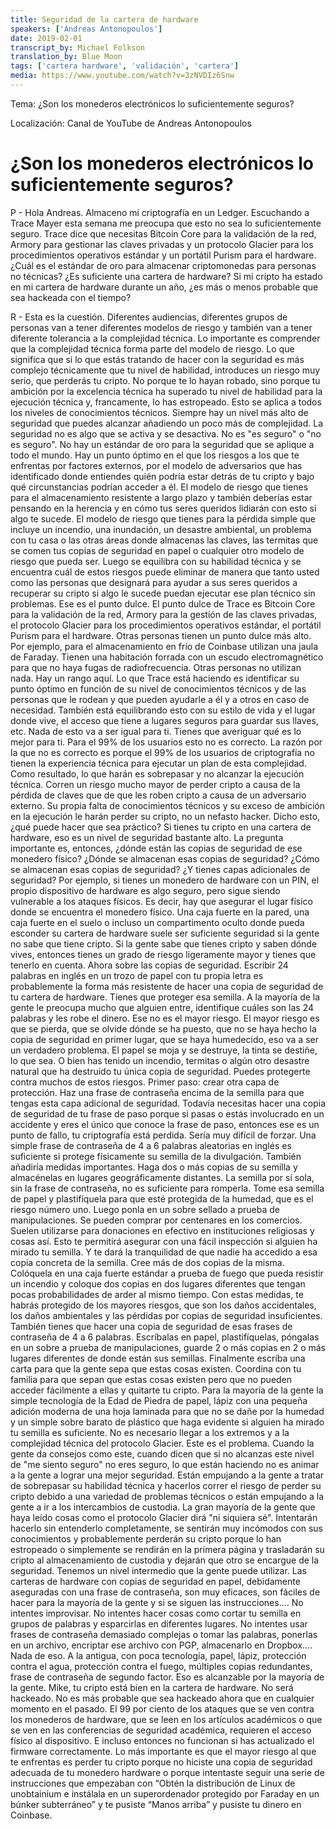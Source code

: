 ```yaml
---
title: Seguridad de la cartera de hardware
speakers: ['Andreas Antonopoulos']
date: 2019-02-01
transcript_by: Michael Folkson
translation_by: Blue Moon
tags: ['cartera hardware', 'validación', 'cartera']
media: https://www.youtube.com/watch?v=3zNVDIz6Snw
---
```


Tema: ¿Son los monederos electrónicos lo suficientemente seguros? 

Localización: Canal de YouTube de Andreas Antonopoulos 

# ¿Son los monederos electrónicos lo suficientemente seguros? 

P - Hola Andreas. Almaceno mi criptografía en un Ledger. Escuchando a Trace Mayer esta semana me preocupa que esto no sea lo suficientemente seguro. Trace dice que necesitas Bitcoin Core para la validación de la red, Armory para gestionar las claves privadas y un protocolo Glacier para los procedimientos operativos estándar y un portátil Purism para el hardware. ¿Cuál es el estándar de oro para almacenar criptomonedas para personas no técnicas? ¿Es suficiente una cartera de hardware? Si mi cripto ha estado en mi cartera de hardware durante un año, ¿es más o menos probable que sea hackeada con el tiempo?

R - Esta es la cuestión. Diferentes audiencias, diferentes grupos de personas van a tener diferentes modelos de riesgo y también van a tener diferente tolerancia a la complejidad técnica. Lo importante es comprender que la complejidad técnica forma parte del modelo de riesgo. Lo que significa que si lo que estás tratando de hacer con la seguridad es más complejo técnicamente que tu nivel de habilidad, introduces un riesgo muy serio, que perderás tu cripto. No porque te lo hayan robado, sino porque tu ambición por la excelencia técnica ha superado tu nivel de habilidad para la ejecución técnica y, francamente, lo has estropeado. Esto se aplica a todos los niveles de conocimientos técnicos. Siempre hay un nivel más alto de seguridad que puedes alcanzar añadiendo un poco más de complejidad. La seguridad no es algo que se activa y se desactiva. No es "es seguro" o "no es seguro". No hay un estándar de oro para la seguridad que se aplique a todo el mundo. Hay un punto óptimo en el que los riesgos a los que te enfrentas por factores externos, por el modelo de adversarios que has identificado donde entiendes quién podría estar detrás de tu cripto y bajo qué circunstancias podrían acceder a él. El modelo de riesgo que tienes para el almacenamiento resistente a largo plazo y también deberías estar pensando en la herencia y en cómo tus seres queridos lidiarán con esto si algo te sucede. El modelo de riesgo que tienes para la pérdida simple que incluye un incendio, una inundación, un desastre ambiental, un problema con tu casa o las otras áreas donde almacenas las claves, las termitas que se comen tus copias de seguridad en papel o cualquier otro modelo de riesgo que pueda ser. Luego se equilibra con su habilidad técnica y se encuentra cuál de estos riesgos puede eliminar de manera que tanto usted como las personas que designará para ayudar a sus seres queridos a recuperar su cripto si algo le sucede puedan ejecutar ese plan técnico sin problemas. Ese es el punto dulce. El punto dulce de Trace es Bitcoin Core para la validación de la red, Armory para la gestión de las claves privadas, el protocolo Glacier para los procedimientos operativos estándar, el portátil Purism para el hardware. Otras personas tienen un punto dulce más alto. Por ejemplo, para el almacenamiento en frío de Coinbase utilizan una jaula de Faraday. Tienen una habitación forrada con un escudo electromagnético para que no haya fugas de radiofrecuencia. Otras personas no utilizan nada. Hay un rango aquí. Lo que Trace está haciendo es identificar su punto óptimo en función de su nivel de conocimientos técnicos y de las personas que le rodean y que pueden ayudarle a él y a otros en caso de necesidad. También está equilibrando esto con su estilo de vida y el lugar donde vive, el acceso que tiene a lugares seguros para guardar sus llaves, etc. Nada de esto va a ser igual para ti. Tienes que averiguar qué es lo mejor para ti. Para el 99% de los usuarios esto no es correcto. La razón por la que no es correcto es porque el 99% de los usuarios de criptografía no tienen la experiencia técnica para ejecutar un plan de esta complejidad. Como resultado, lo que harán es sobrepasar y no alcanzar la ejecución técnica. Corren un riesgo mucho mayor de perder cripto a causa de la pérdida de claves que de que les roben cripto a causa de un adversario externo. Su propia falta de conocimientos técnicos y su exceso de ambición en la ejecución le harán perder su cripto, no un nefasto hacker. Dicho esto, ¿qué puede hacer que sea práctico? Si tienes tu cripto en una cartera de hardware, eso es un nivel de seguridad bastante alto. La pregunta importante es, entonces, ¿dónde están las copias de seguridad de ese monedero físico? ¿Dónde se almacenan esas copias de seguridad? ¿Cómo se almacenan esas copias de seguridad? ¿Y tienes capas adicionales de seguridad? Por ejemplo, si tienes un monedero de hardware con un PIN, el propio dispositivo de hardware es algo seguro, pero sigue siendo vulnerable a los ataques físicos. Es decir, hay que asegurar el lugar físico donde se encuentra el monedero físico. Una caja fuerte en la pared, una caja fuerte en el suelo o incluso un compartimento oculto donde pueda esconder su cartera de hardware suele ser suficiente seguridad si la gente no sabe que tiene cripto. Si la gente sabe que tienes cripto y saben dónde vives, entonces tienes un grado de riesgo ligeramente mayor y tienes que tenerlo en cuenta. Ahora sobre las copias de seguridad. Escribir 24 palabras en inglés en un trozo de papel con tu propia letra es probablemente la forma más resistente de hacer una copia de seguridad de tu cartera de hardware. Tienes que proteger esa semilla. A la mayoría de la gente le preocupa mucho que alguien entre, identifique cuáles son las 24 palabras y les robe el dinero. Ese no es el mayor riesgo. El mayor riesgo es que se pierda, que se olvide dónde se ha puesto, que no se haya hecho la copia de seguridad en primer lugar, que se haya humedecido, eso va a ser un verdadero problema. El papel se moja y se destruye, la tinta se destiñe, lo que sea. O bien has tenido un incendio, termitas o algún otro desastre natural que ha destruido tu única copia de seguridad. Puedes protegerte contra muchos de estos riesgos. Primer paso: crear otra capa de protección. Haz una frase de contraseña encima de la semilla para que tengas esta capa adicional de seguridad. Todavía necesitas hacer una copia de seguridad de tu frase de paso porque si pasas o estás involucrado en un accidente y eres el único que conoce la frase de paso, entonces ese es un punto de fallo, tu criptografía está perdida. Sería muy difícil de forzar. Una simple frase de contraseña de 4 a 6 palabras aleatorias en inglés es suficiente si protege físicamente su semilla de la divulgación. También añadiría medidas importantes. Haga dos o más copias de su semilla y almacénelas en lugares geográficamente distantes. La semilla por sí sola, sin la frase de contraseña, no es suficiente para romperla. Tome esa semilla de papel y plastifíquela para que esté protegida de la humedad, que es el riesgo número uno. Luego ponla en un sobre sellado a prueba de manipulaciones. Se pueden comprar por centenares en los comercios. Suelen utilizarse para donaciones en efectivo en instituciones religiosas y cosas así. Esto te permitirá asegurar con una fácil inspección si alguien ha mirado tu semilla. Y te dará la tranquilidad de que nadie ha accedido a esa copia concreta de la semilla. Cree más de dos copias de la misma. Colóquela en una caja fuerte estándar a prueba de fuego que pueda resistir un incendio y coloque dos copias en dos lugares diferentes que tengan pocas probabilidades de arder al mismo tiempo. Con estas medidas, te habrás protegido de los mayores riesgos, que son los daños accidentales, los daños ambientales y las pérdidas por copias de seguridad insuficientes. También tienes que hacer una copia de seguridad de esas frases de contraseña de 4 a 6 palabras. Escríbalas en papel, plastifíquelas, póngalas en un sobre a prueba de manipulaciones, guarde 2 o más copias en 2 o más lugares diferentes de donde están sus semillas. Finalmente escriba una carta para que la gente sepa que estas cosas existen. Coordina con tu familia para que sepan que estas cosas existen pero que no pueden acceder fácilmente a ellas y quitarte tu cripto. Para la mayoría de la gente la simple tecnología de la Edad de Piedra de papel, lápiz con una pequeña adición moderna de una hoja laminada para que no se dañe por la humedad y un simple sobre barato de plástico que haga evidente si alguien ha mirado tu semilla es suficiente. No es necesario llegar a los extremos y a la complejidad técnica del protocolo Glacier. Este es el problema. Cuando la gente da consejos como este, cuando dicen que si no alcanzas este nivel de "me siento seguro" no eres seguro, lo que están haciendo no es animar a la gente a lograr una mejor seguridad. Están empujando a la gente a tratar de sobrepasar su habilidad técnica y hacerlos correr el riesgo de perder su cripto debido a una variedad de problemas técnicos o están empujando a la gente a ir a los intercambios de custodia. La gran mayoría de la gente que haya leído cosas como el protocolo Glacier dirá "ni siquiera sé". Intentarán hacerlo sin entenderlo completamente, se sentirán muy incómodos con sus conocimientos y probablemente perderán su cripto porque lo han estropeado o simplemente se rendirán en la primera página y trasladarán su cripto al almacenamiento de custodia y dejarán que otro se encargue de la seguridad. Tenemos un nivel intermedio que la gente puede utilizar. Las carteras de hardware con copias de seguridad en papel, debidamente aseguradas con una frase de contraseña, son muy eficaces, son fáciles de hacer para la mayoría de la gente y si se siguen las instrucciones.... No intentes improvisar. No intentes hacer cosas como cortar tu semilla en grupos de palabras y esparcirlas en diferentes lugares. No intentes usar frases de contraseña demasiado complejas o tomar las palabras, ponerlas en un archivo, encriptar ese archivo con PGP, almacenarlo en Dropbox…. Nada de eso. A la antigua, con poca tecnología, papel, lápiz, protección contra el agua, protección contra el fuego, múltiples copias redundantes, frase de contraseña de segundo factor. Eso es alcanzable por la mayoría de la gente. Mike, tu cripto está bien en la cartera de hardware. No será hackeado. No es más probable que sea hackeado ahora que en cualquier momento en el pasado. El 99 por ciento de los ataques que se ven contra los monederos de hardware, que se leen en los artículos académicos o que se ven en las conferencias de seguridad académica, requieren el acceso físico al dispositivo. E incluso entonces no funcionan si has actualizado el firmware correctamente. Lo más importante es que el mayor riesgo al que te enfrentas es perder tu cripto porque no hiciste una copia de seguridad adecuada de tu monedero hardware o porque intentaste seguir una serie de instrucciones que empezaban con “Obtén la distribución de Linux de unobtainium e instálala en un superordenador protegido por Faraday en un búnker subterráneo” y te pusiste “Manos arriba” y pusiste tu dinero en Coinbase.



